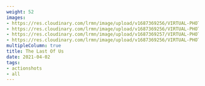 ```yaml
---
weight: 52
images:
- https://res.cloudinary.com/lrmn/image/upload/v1687369256/VIRTUAL-PHOTOGRAPHY/thelastofus2/lrmn-tlou2_5_evdnto.jpg
- https://res.cloudinary.com/lrmn/image/upload/v1687369256/VIRTUAL-PHOTOGRAPHY/thelastofus2/lrmn-tlou2_2_szyil9.png
- https://res.cloudinary.com/lrmn/image/upload/v1687369257/VIRTUAL-PHOTOGRAPHY/thelastofus2/lrmn-tlou2_4_qtwqpc.jpg
- https://res.cloudinary.com/lrmn/image/upload/v1687369256/VIRTUAL-PHOTOGRAPHY/thelastofus2/lrmn-tlou2_1_yn2bv6.png
multipleColumn: true
title: The Last Of Us
date: 2021-04-02
tags:
- actionshots
- all
---
```

